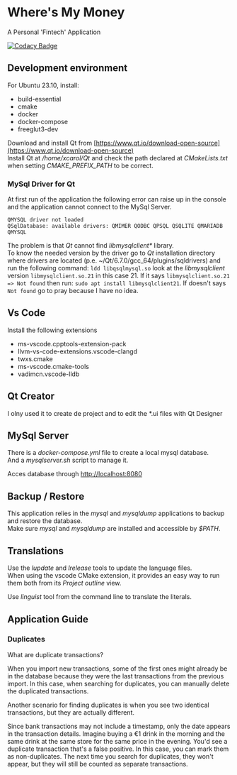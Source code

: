 # Where's My Money

A Personal 'Fintech' Application  

[![Codacy Badge](https://app.codacy.com/project/badge/Grade/f5be67cc1a014fcab81676691fcbd100)](https://app.codacy.com/gh/xcarol/wmm/dashboard?utm_source=gh&utm_medium=referral&utm_content=&utm_campaign=Badge_grade)  

## Development environment

For Ubuntu 23.10, install:

- build-essential
- cmake
- docker
- docker-compose
- freeglut3-dev

Download and install Qt from [https://www.qt.io/download-open-source](https://www.qt.io/download-open-source)  
Install Qt at _/home/xcarol/Qt_ and check the path declared at _CMakeLists.txt_ when setting _CMAKE_PREFIX_PATH_ to be correct.

### MySql Driver for Qt

At first run of the application the following error can raise up in the console and the application cannot connect to the MySql Server.  

``` Log
QMYSQL driver not loaded
QSqlDatabase: available drivers: QMIMER QODBC QPSQL QSQLITE QMARIADB QMYSQL
```

The problem is that _Qt_ cannot find _libmysqlclient*_ library.  
To know the needed version by the driver go to _Qt_ installation directory where drivers are located (p.e. ~/Qt/6.7.0/gcc_64/plugins/sqldrivers) and run the following command: `ldd libqsqlmysql.so` look at the _libmysqlclient_ version `libmysqlclient.so.21` in this case 21. If it says `libmysqlclient.so.21 => Not found` then run: `sudo apt install libmysqlclient21`. If doesn't says `Not found` go to pray because I have no idea.

## Vs Code

Install the following extensions

- ms-vscode.cpptools-extension-pack
- llvm-vs-code-extensions.vscode-clangd
- twxs.cmake
- ms-vscode.cmake-tools
- vadimcn.vscode-lldb

## Qt Creator

I olny used it to create de project and to edit the *.ui files with Qt Designer

## MySql Server

There is a _docker-compose.yml_ file to create a local mysql database.  
And a _mysqlserver.sh_ script to manage it.  

Acces database through [http://localhost:8080](http://localhost:8080)  

## Backup / Restore

This application relies in the _mysql_ and _mysqldump_ applications to backup and restore the database.  
Make sure _mysql_ and _mysqldump_ are installed and accessible by _$PATH_.  

## Translations

Use the _lupdate_ and _lrelease_ tools to update the language files.  
When using the vscode CMake extension, it provides an easy way to run them both from its _Project outline_ view.  

Use _linguist_ tool from the command line to translate the literals.  

## Application Guide

### Duplicates

What are duplicate transactions?

When you import new transactions, some of the first ones might already be in the database because they were the last transactions from the previous import. In this case, when searching for duplicates, you can manually delete the duplicated transactions.

Another scenario for finding duplicates is when you see two identical transactions, but they are actually different.

Since bank transactions may not include a timestamp, only the date appears in the transaction details. Imagine buying a €1 drink in the morning and the same drink at the same store for the same price in the evening. You'd see a duplicate transaction that's a false positive. In this case, you can mark them as non-duplicates. The next time you search for duplicates, they won't appear, but they will still be counted as separate transactions.
